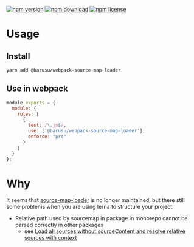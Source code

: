 [![npm version](https://img.shields.io/npm/v/@barusu/webpack-source-map-loader.svg)](https://www.npmjs.com/package/@barusu/webpack-source-map-loader)
[![npm download](https://img.shields.io/npm/dm/@barusu/webpack-source-map-loader.svg)](https://www.npmjs.com/package/@barusu/webpack-source-map-loader)
[![npm license](https://img.shields.io/npm/l/@barusu/webpack-source-map-loader.svg)](https://www.npmjs.com/package/@barusu/webpack-source-map-loader)


# Usage

## Install
```shell
yarn add @barusu/webpack-source-map-loader
```

## Use in webpack

```javascript
module.exports = {
  module: {
    rules: [
      {
        test: /\.js$/,
        use: ['@barusu/webpack-source-map-loader'],
        enforce: "pre"
      }
    ]
  }
};
```

# Why

 It seems that [source-map-loader](https://github.com/webpack-contrib/source-map-loader) is no longer maintained, but there still some problems when you are using lerna to structure your project:

  * Relative path used by sourcemap in package in monorepo cannot be parsed correctly in other packages
    - see [Load all sources without sourceContent and resolve relative sources with context](https://github.com/webpack-contrib/source-map-loader/pull/91)
